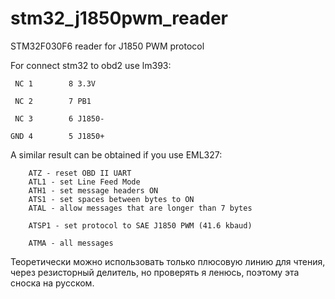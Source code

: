 # stm32_j1850pwm_reader
STM32F030F6 reader for J1850 PWM protocol

For connect stm32 to obd2 use lm393:

```
 NC 1        8 3.3V
 
 NC 2        7 PB1
 
 NC 3        6 J1850-
 
GND 4        5 J1850+
```

A similar result can be obtained if you use EML327:
```
    ATZ - reset OBD II UART
    ATL1 - set Line Feed Mode
    ATH1 - set message headers ON
    ATS1 - set spaces between bytes to ON
    ATAL - allow messages that are longer than 7 bytes

    ATSP1 - set protocol to SAE J1850 PWM (41.6 kbaud)

    ATMA - all messages
```

Теоретически можно использовать только плюсовую линию для чтения, через резисторный делитель, но проверять я ленюсь, поэтому эта сноска на русском.

